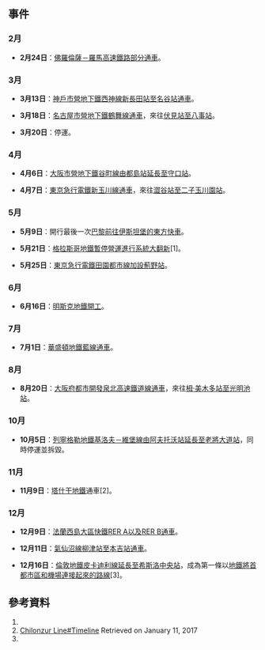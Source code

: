## 事件

### 2月

  - **2月24日**：[佛羅倫薩－羅馬高速鐵路部分通車](../Page/佛羅倫薩－羅馬高速鐵路.md "wikilink")。

### 3月

  - **3月13日**：[神戶市營地下鐵](../Page/神戶市營地下鐵.md "wikilink")[西神線](../Page/西神·山手線.md "wikilink")[新長田站至](https://zh.wikipedia.org/wiki/新長田站 "wikilink")[名谷站通車](../Page/名谷站.md "wikilink")。

  - **3月18日**：[名古屋市營地下鐵](../Page/名古屋市營地下鐵.md "wikilink")[鶴舞線通車](../Page/鶴舞線.md "wikilink")，來往[伏見站至](https://zh.wikipedia.org/wiki/伏見站_\(愛知縣\) "wikilink")[八事站](https://zh.wikipedia.org/wiki/八事站 "wikilink")。

  - **3月20日**：停運。

### 4月

  - **4月6日**：[大阪市營地下鐵](../Page/大阪市營地下鐵.md "wikilink")[谷町線由](../Page/谷町線_\(大阪市高速電氣軌道\).md "wikilink")[都島站延長至](https://zh.wikipedia.org/wiki/都島站 "wikilink")[守口站](https://zh.wikipedia.org/wiki/守口站 "wikilink")。

  - **4月7日**：[東京急行電鐵](../Page/東京急行電鐵.md "wikilink")[新玉川線通車](https://zh.wikipedia.org/wiki/新玉川線 "wikilink")，來往[澀谷站至](https://zh.wikipedia.org/wiki/澀谷站 "wikilink")[二子玉川園站](../Page/二子玉川站.md "wikilink")。

### 5月

  - **5月9日**：開行最後一次[巴黎前往](../Page/巴黎.md "wikilink")[伊斯坦堡的](../Page/伊斯坦堡.md "wikilink")[東方快車](../Page/東方快車.md "wikilink")。

  - **5月21日**：[格拉斯哥地鐵暫停營運進行系統大翻新](https://zh.wikipedia.org/wiki/格拉斯哥地鐵 "wikilink")\[1\]。

  - **5月25日**：[東京急行電鐵](../Page/東京急行電鐵.md "wikilink")[田園都市線加設](https://zh.wikipedia.org/wiki/田園都市線 "wikilink")[薊野站](https://zh.wikipedia.org/wiki/薊野站_\(神奈川縣\) "wikilink")。

### 6月

  - **6月16日**：[明斯克地鐵開工](https://zh.wikipedia.org/wiki/明斯克地鐵 "wikilink")。

### 7月

  - **7月1日**：[華盛頓地鐵](../Page/華盛頓地鐵.md "wikilink")[藍線通車](../Page/華盛頓地鐵藍線.md "wikilink")。

### 8月

  - **8月20日**：[大阪府都市開發](../Page/泉北高速鐵道.md "wikilink")[泉北高速鐵道線通車](../Page/泉北高速鐵道線.md "wikilink")，來往[栂·美木多站至](../Page/栂·美木多站.md "wikilink")[光明池站](../Page/光明池站.md "wikilink")。

### 10月

  - **10月5日**：[列寧格勒地鐵](https://zh.wikipedia.org/wiki/聖彼得堡地鐵 "wikilink")[基洛夫－維堡線由](https://zh.wikipedia.org/wiki/基洛夫－維堡線 "wikilink")[阿夫托沃站延長至](../Page/阿夫托沃站.md "wikilink")[老將大道站](../Page/老將大道站.md "wikilink")，同時停運並拆毀。

### 11月

  - **11月9日**：[塔什干地鐵](../Page/塔什干地鐵.md "wikilink")通車\[2\]。

### 12月

  - **12月9日**：[法蘭西島大區快鐵](https://zh.wikipedia.org/wiki/法蘭西島大區快鐵 "wikilink")[RER
    A以及](https://zh.wikipedia.org/wiki/法蘭西島大區快鐵A線 "wikilink")[RER
    B通車](https://zh.wikipedia.org/wiki/法蘭西島大區快鐵B線 "wikilink")。

  - **12月11日**：[氣仙沼線](../Page/氣仙沼線.md "wikilink")[柳津站至](https://zh.wikipedia.org/wiki/柳津站_\(宮城縣\) "wikilink")[本吉站通車](https://zh.wikipedia.org/wiki/本吉站_\(日本\) "wikilink")。

  - **12月16日**：[倫敦地鐵](https://zh.wikipedia.org/wiki/倫敦地鐵 "wikilink")[皮卡迪利線延長至](../Page/皮卡迪利線.md "wikilink")[希斯洛中央站](../Page/希斯洛機場2及3號航廈站.md "wikilink")，成為第一條以[地鐵將首都市區和機場連接起來的路線](../Page/地鐵.md "wikilink")\[3\]。

## 參考資料

1.
2.  [Chilonzur
    Line\#Timeline](https://zh.wikipedia.org/wiki/Chilonzur_Line#Timeline "wikilink")
    Retrieved on January 11, 2017
3.